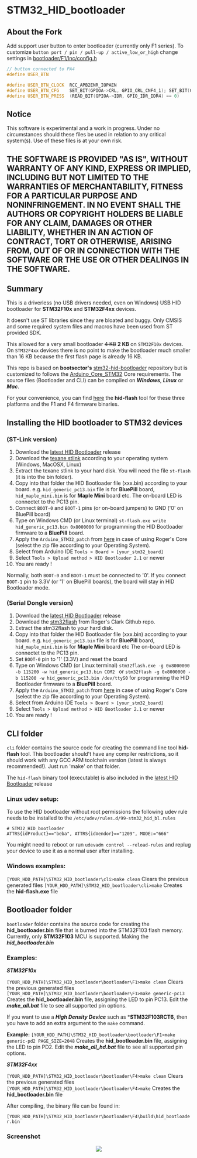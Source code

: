 STM32_HID_bootloader
=============

## About the Fork

Add support user button to enter bootloader (currently only F1 series). To customize `button port / pin / pull-up / active_low_or_high` change settings in [bootloader/F1/Inc/config.h](bootloader/F1/Inc/config.h) 
```CPP
// button connected to PA4
#define USER_BTN

#define USER_BTN_CLOCK	RCC_APB2ENR_IOPAEN
#define USER_BTN_CFG	SET_BIT(GPIOA->CRL, GPIO_CRL_CNF4_1); SET_BIT(GPIOA->ODR, GPIO_ODR_ODR4) // pull-up
#define USER_BTN_PRESS	(READ_BIT(GPIOA->IDR, GPIO_IDR_IDR4) == 0)
```

## Notice

This software is experimental and a work in progress. Under no circumstances should these files be used in relation to any critical system(s). Use of these files is at your own risk.

## THE SOFTWARE IS PROVIDED "AS IS", WITHOUT WARRANTY OF ANY KIND, EXPRESS OR IMPLIED, INCLUDING BUT NOT LIMITED TO THE WARRANTIES OF MERCHANTABILITY, FITNESS FOR A PARTICULAR PURPOSE AND NONINFRINGEMENT. IN NO EVENT SHALL THE AUTHORS OR COPYRIGHT HOLDERS BE LIABLE FOR ANY CLAIM, DAMAGES OR OTHER LIABILITY, WHETHER IN AN ACTION OF CONTRACT, TORT OR OTHERWISE, ARISING FROM, OUT OF OR IN CONNECTION WITH THE SOFTWARE OR THE USE OR OTHER DEALINGS IN THE SOFTWARE.


## Summary
This is a driverless (no USB drivers needed, even on Windows) USB HID bootloader
for **STM32F10x** and **STM32F4xx** devices. 

It doesn't use ST libraries since they are bloated and buggy. Only CMSIS and
some required system files and macros have been used from ST provided SDK.

This allowed for a very small bootloader ~~4 KB~~ **2 KB** on `STM32F10x` devices. On `STM32F4xx` devices there is no point to make the bootloader much smaller than 16 KB because the first flash page is already 16 KB.


This repo is based on **bootsector's**  [stm32-hid-bootloader](https://github.com/bootsector/stm32-hid-bootloader) repository but is customized to follows the [Arduino_Core_STM32](https://github.com/stm32duino/Arduino_Core_STM32) Core requirements. The source files (Bootloader and CLI) can be compiled on ***Windows***, ***Linux*** or ***Mac***.


For your convenience, you can find [here](https://github.com/Serasidis/STM32_HID_Bootloader/releases) the **hid-flash** tool for these three platforms and the F1 and F4 firmware binaries. 

## Installing the HID bootloader to STM32 devices

### (ST-Link version)

1. Download the [latest HID Bootloader](https://github.com/Serasidis/STM32_HID_Bootloader/releases) release
2. Download the [texane stlink](https://github.com/texane/stlink/releases/tag/1.3.0) according to your operating system (Windows, MacOSX, Linux)
3. Extract the texane stlink to your hard disk. You will need the file ```st-flash``` (it is into the bin folder).
4. Copy into that folder the HID Bootloader file (xxx.bin) according to your board. e.g. ```hid_generic_pc13.bin``` file is for **BluePill** board, ```hid_maple_mini.bin``` is for **Maple Mini** board etc. The on-board LED is connectet to the PC13 pin.
5. Connect ```BOOT-0``` and ```BOOT-1``` pins (or on-board jumpers) to GND ('0' on BluePill board) 
6. Type on Windows CMD (or Linux terminal) ```st-flash.exe write hid_generic_pc13.bin 0x8000000``` for programming the HID Bootloader firmware to a **BluePill** board.
7. Apply the ```Arduino_STM32_patch``` from [here](https://github.com/Serasidis/STM32_HID_Bootloader) in case of using Roger's Core (select the zip file according to your Operating System). 
8. Select from Arduino IDE ```Tools > Board > [your_stm32_board]```
9. Select  ```Tools > Upload method > HID Bootloader 2.1``` or newer 
10. You are ready !

Normally, both ```BOOT-0``` and ```BOOT-1``` must be connected to '0'. If you connect ```BOOT-1``` pin to 3.3V (or '1' on BluePill boards), the board will stay in HID Bootloader mode.  
  

### (Serial Dongle version)

1. Download the [latest HID Bootloader](https://github.com/Serasidis/STM32_HID_Bootloader/releases) release
2. Download the [stm32flash](https://github.com/rogerclarkmelbourne/Arduino_STM32/tree/master/tools) from Roger's Clark Github repo.
3. Extract the stm32flash to your hard disk.
4. Copy into that folder the HID Bootloader file (xxx.bin) according to your board. e.g. ```hid_generic_pc13.bin``` file is for **BluePill** board, ```hid_maple_mini.bin``` is for **Maple Mini** board etc The on-board LED is connectet to the PC13 pin.
5. Set ```BOOT-0``` pin to '1' (3.3V) and reset the board
6. Type on Windows CMD (or Linux terminal) ```stm32flash.exe -g 0x8000000 -b 115200 -w hid_generic_pc13.bin COM2 ``` or ```stm32flash -g 0x8000000 -b 115200 -w hid_generic_pc13.bin /dev/ttyS0``` for programming the HID Bootloader firmware to a **BluePill** board.
7. Apply the ```Arduino_STM32_patch``` from [here](https://github.com/Serasidis/STM32_HID_Bootloader) in case of using Roger's Core (select the zip file according to your Operating System). 
8. Select from Arduino IDE ```Tools > Board > [your_stm32_board]```
9. Select  ```Tools > Upload method > HID Bootloader 2.1``` or newer 
10. You are ready !

## CLI folder

`cli` folder contains the source code for creating the command line tool **hid-flash** tool. 
This bootloader should't have any compiler restrictions, so it should work with
any GCC ARM toolchain version (latest is always recommended!). Just run 'make' on that folder.

The `hid-flash` binary tool (executable) is also included in the [latest HID Bootloader](https://github.com/Serasidis/STM32_HID_Bootloader/releases) release

### Linux udev setup:

To use the HID bootloader without root permissions the following udev rule needs to be installed to the `/etc/udev/rules.d/99-stm32_hid_bl.rules`

```
# STM32_HID_bootloader
ATTRS{idProduct}=="beba", ATTRS{idVendor}=="1209", MODE:="666" 
```

You might need to reboot or run ```udevadm control --reload-rules``` and replug your device to use it as a normal user after installing.


### Windows examples:

```[YOUR_HDD_PATH]\STM32_HID_bootloader\cli>make clean``` Clears the previous generated files
```[YOUR_HDD_PATH]\STM32_HID_bootloader\cli>make``` Creates the **hid-flash.exe** file


## Bootloader folder
`bootloader` folder contains the source code for creating the **hid_bootloader.bin** file that is burned into the STM32F103 flash memory. Currently, only **STM32F103** MCU is supported. Making the ***hid_bootloader.bin***

### Examples:
***STM32F10x***

```[YOUR_HDD_PATH]\STM32_HID_bootloader\bootloader\F1>make clean``` Clears the previous generated files
```[YOUR_HDD_PATH]\STM32_HID_bootloader\bootloader\F1>make generic-pc13``` Creates the **hid_bootloader.bin** file, assigning the LED to pin PC13. Edit the ***make_all.bat*** file to see all supported pin options.


If you want to use a ***High Density Device*** such as ***STM32F103RCT6**, then you have to add an extra argument to the ```make``` command.

**Example:** ```[YOUR_HDD_PATH]\STM32_HID_bootloader\bootloader\F1>make generic-pd2 PAGE_SIZE=2048``` Creates the **hid_bootloader.bin** file, assigning the LED to pin PD2. Edit the ***make_all_hd.bat*** file to see all supported pin options.



***STM32F4xx***

```[YOUR_HDD_PATH]\STM32_HID_bootloader\bootloader\F4>make clean``` Clears the previous generated files
```[YOUR_HDD_PATH]\STM32_HID_bootloader\bootloader\F4>make``` Creates the **hid_bootloader.bin** file

After compiling, the binary file can be found in:

```[YOUR_HDD_PATH]\STM32_HID_bootloader\bootloader\F4\build\hid_bootloader.bin```

### Screenshot

<p align="center">
<img src="pictures/Arduino_IDE_1_8_9.PNG">
</p>
